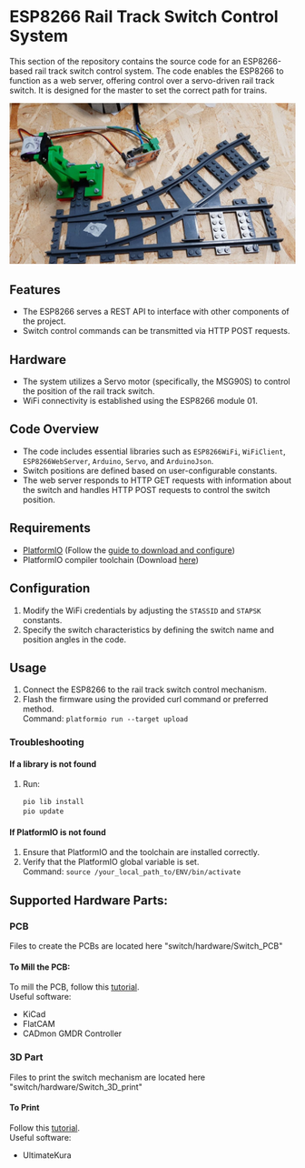 # ESP8266 Rail Track Switch Control System

This section of the repository contains the source code for an ESP8266-based rail track switch control system. The code enables the ESP8266 to function as a web server, offering control over a servo-driven rail track switch. It is designed for the master to set the correct path for trains.

![Switch Image](../imgs/switch.jpg)

## Features
- The ESP8266 serves a REST API to interface with other components of the project.
- Switch control commands can be transmitted via HTTP POST requests.

## Hardware
- The system utilizes a Servo motor (specifically, the MSG90S) to control the position of the rail track switch.
- WiFi connectivity is established using the ESP8266 module 01.

## Code Overview
- The code includes essential libraries such as `ESP8266WiFi`, `WiFiClient`, `ESP8266WebServer`, `Arduino`, `Servo`, and `ArduinoJson`.
- Switch positions are defined based on user-configurable constants.
- The web server responds to HTTP GET requests with information about the switch and handles HTTP POST requests to control the switch position.

## Requirements 
- [PlatformIO](https://platformio.org/platformio-ide) (Follow the [guide to download and configure](https://docs.platformio.org/en/latest/core/installation/index.html))
- PlatformIO compiler toolchain (Download [here](https://registry.platformio.org/platforms/platformio/espressif8266/installation))

## Configuration
1. Modify the WiFi credentials by adjusting the `STASSID` and `STAPSK` constants.
2. Specify the switch characteristics by defining the switch name and position angles in the code.

## Usage
1. Connect the ESP8266 to the rail track switch control mechanism.
2. Flash the firmware using the provided curl command or preferred method.  
   Command: `platformio run --target upload`

### Troubleshooting
#### If a library is not found
1. Run:  
    ```bash
    pio lib install
    pio update
    ```
#### If PlatformIO is not found
1. Ensure that PlatformIO and the toolchain are installed correctly.
2. Verify that the PlatformIO global variable is set.  
   Command: `source /your_local_path_to/ENV/bin/activate`

## Supported Hardware Parts:
### PCB
Files to create the PCBs are located here "switch/hardware/Switch_PCB"
#### To Mill the PCB:
To mill the PCB, follow this [tutorial](https://hackaday.com/2019/03/03/cnc-your-own-pcb-with-this-tutorial/).  
Useful software:
- KiCad
- FlatCAM
- CADmon GMDR Controller

### 3D Part
Files to print the switch mechanism are located here "switch/hardware/Switch_3D_print"
#### To Print
Follow this [tutorial](https://all3dp.com/1/cura-tutorial-software-slicer-cura-3d/).  
Useful software:
- UltimateKura
